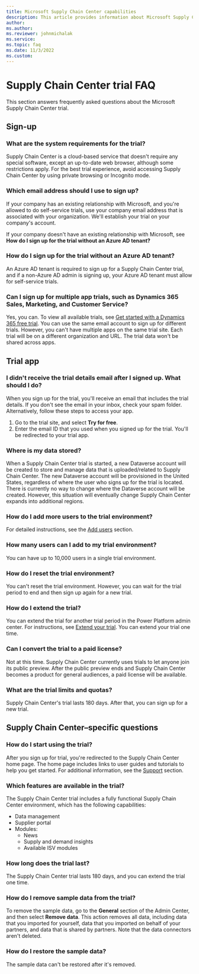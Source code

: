 ```yaml
---
title: Microsoft Supply Chain Center capabilities
description: This article provides information about Microsoft Supply Chain Center's compliance, privacy and security features.
author: 
ms.author: 
ms.reviewer: johnmichalak
ms.service: 
ms.topic: faq
ms.date: 11/3/2022
ms.custom:
---
```


# Supply Chain Center trial FAQ

This section answers frequently asked questions about the Microsoft Supply Chain Center trial.

## Sign-up

### What are the system requirements for the trial?

Supply Chain Center is a cloud-based service that doesn't require any special software, except an up-to-date web browser, although some restrictions apply. For the best trial experience, avoid accessing Supply Chain Center by using private browsing or Incognito mode.

### Which email address should I use to sign up?

If your company has an existing relationship with Microsoft, and you're allowed to do self-service trials, use your company email address that is associated with your organization. We'll establish your trial on your company's account.

If your company doesn't have an existing relationship with Microsoft, see **How do I sign up for the trial without an Azure AD tenant?**

### How do I sign up for the trial without an Azure AD tenant?

An Azure AD tenant is required to sign up for a Supply Chain Center trial, and if a non-Azure AD admin is signing up, your Azure AD tenant must allow for self-service trials.

### Can I sign up for multiple app trials, such as Dynamics 365 Sales, Marketing, and Customer Service?

Yes, you can. To view all available trials, see [Get started with a Dynamics 365 free trial](https://dynamics.microsoft.com/dynamics-365-free-trial/). You can use the same email account to sign up for different trials. However, you can't have multiple apps on the same trial site. Each trial will be on a different organization and URL. The trial data won't be shared across apps.

## Trial app

### I didn't receive the trial details email after I signed up. What should I do?

When you sign up for the trial, you'll receive an email that includes the trial details. If you don't see the email in your inbox, check your spam folder. Alternatively, follow these steps to access your app.

1. Go to the trial site, and select **Try for free**.
1. Enter the email ID that you used when you signed up for the trial. You'll be redirected to your trial app.

### Where is my data stored?

When a Supply Chain Center trial is started, a new Dataverse account will be created to store and manage data that is uploaded/related to Supply Chain Center. The new Dataverse account will be provisioned in the United States, regardless of where the user who signs up for the trial is located. There is currently no way to change where the Dataverse account will be created. However, this situation will eventually change Supply Chain Center expands into additional regions.

### How do I add more users to the trial environment?

For detailed instructions, see the [Add users](/administer/add_users.md) section.

### How many users can I add to my trial environment?

You can have up to 10,000 users in a single trial environment.

### How do I reset the trial environment?

You can't reset the trial environment. However, you can wait for the trial period to end and then sign up again for a new trial.

### How do I extend the trial?

You can extend the trial for another trial period in the Power Platform admin center. For instructions, see [Extend your trial](https://learn.microsoft.com/power-platform/admin/trial-environments#extend-a-trial-standard-environment). You can extend your trial one time.

### Can I convert the trial to a paid license?

Not at this time. Supply Chain Center currently uses trials to let anyone join its public preview. After the public preview ends and Supply Chain Center becomes a product for general audiences, a paid license will be available.

### What are the trial limits and quotas?

Supply Chain Center's trial lasts 180 days. After that, you can sign up for a new trial.

## Supply Chain Center–specific questions

### How do I start using the trial?

After you sign up for trial, you're redirected to the Supply Chain Center home page. The home page includes links to user guides and tutorials to help you get started. For additional information, see the [Support](/get_started/preview_support.md) section.

### Which features are available in the trial?

The Supply Chain Center trial includes a fully functional Supply Chain Center environment, which has the following capabilities:

- Data management
- Supplier portal
- Modules:
  - News
  - Supply and demand insights
  - Available ISV modules

### How long does the trial last?

The Supply Chain Center trial lasts 180 days, and you can extend the trial one time.

### How do I remove sample data from the trial?

To remove the sample data, go to the **General** section of the Admin Center, and then select **Remove data**. This action removes all data, including data that you imported for yourself, data that you imported on behalf of your partners, and data that is shared by partners. Note that the data connectors aren't deleted.

### How do I restore the sample data?

The sample data can't be restored after it's removed.

